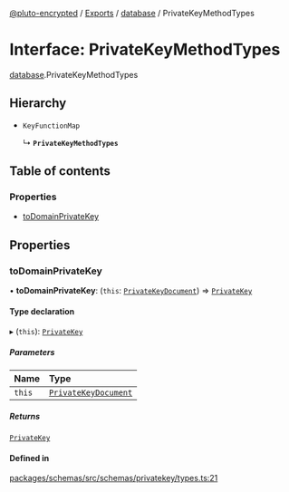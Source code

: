 [@pluto-encrypted](../README.md) / [Exports](../modules.md) / [database](../modules/database-1.md) / PrivateKeyMethodTypes

# Interface: PrivateKeyMethodTypes

[database](../modules/database-1.md).PrivateKeyMethodTypes

## Hierarchy

- `KeyFunctionMap`

  ↳ **`PrivateKeyMethodTypes`**

## Table of contents

### Properties

- [toDomainPrivateKey](database-1.PrivateKeyMethodTypes.md#todomainprivatekey)

## Properties

### toDomainPrivateKey

• **toDomainPrivateKey**: (`this`: [`PrivateKeyDocument`](../modules/database-1.md#privatekeydocument)) => [`PrivateKey`](../classes/database-1.WALLET_SDK_DOMAIN.PrivateKey.md)

#### Type declaration

▸ (`this`): [`PrivateKey`](../classes/database-1.WALLET_SDK_DOMAIN.PrivateKey.md)

##### Parameters

| Name | Type |
| :------ | :------ |
| `this` | [`PrivateKeyDocument`](../modules/database-1.md#privatekeydocument) |

##### Returns

[`PrivateKey`](../classes/database-1.WALLET_SDK_DOMAIN.PrivateKey.md)

#### Defined in

[packages/schemas/src/schemas/privatekey/types.ts:21](https://github.com/atala-community-projects/pluto-encrypted/blob/771b3b2/packages/schemas/src/schemas/privatekey/types.ts#L21)
